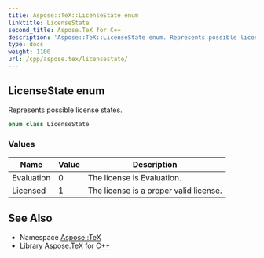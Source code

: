 ```yaml
---
title: Aspose::TeX::LicenseState enum
linktitle: LicenseState
second_title: Aspose.TeX for C++
description: 'Aspose::TeX::LicenseState enum. Represents possible license states in C++.'
type: docs
weight: 1100
url: /cpp/aspose.tex/licensestate/
---
```

## LicenseState enum


Represents possible license states.

```cpp
enum class LicenseState
```

### Values

| Name | Value | Description |
| --- | --- | --- |
| Evaluation | 0 | The license is Evaluation. |
| Licensed | 1 | The license is a proper valid license. |

## See Also

* Namespace [Aspose::TeX](../)
* Library [Aspose.TeX for C++](../../)
